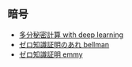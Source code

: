 

## 暗号
- [多分秘密計算 with deep learning](https://github.com/OpenMined/PySyft/tree/master/examples/tutorials)
- [ゼロ知識証明のあれ bellman](https://github.com/zcash/librustzcash/tree/master/bellman)
- [ゼロ知識証明 emmy](https://github.com/xlab-si/emmy)
